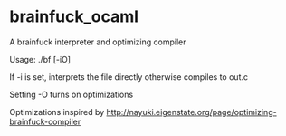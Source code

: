 brainfuck_ocaml
===============

A brainfuck interpreter and optimizing compiler

Usage: ./bf [-iO] <brainfuck file>

If -i is set, interprets the file directly otherwise compiles to out.c

Setting -O turns on optimizations

Optimizations inspired by http://nayuki.eigenstate.org/page/optimizing-brainfuck-compiler
